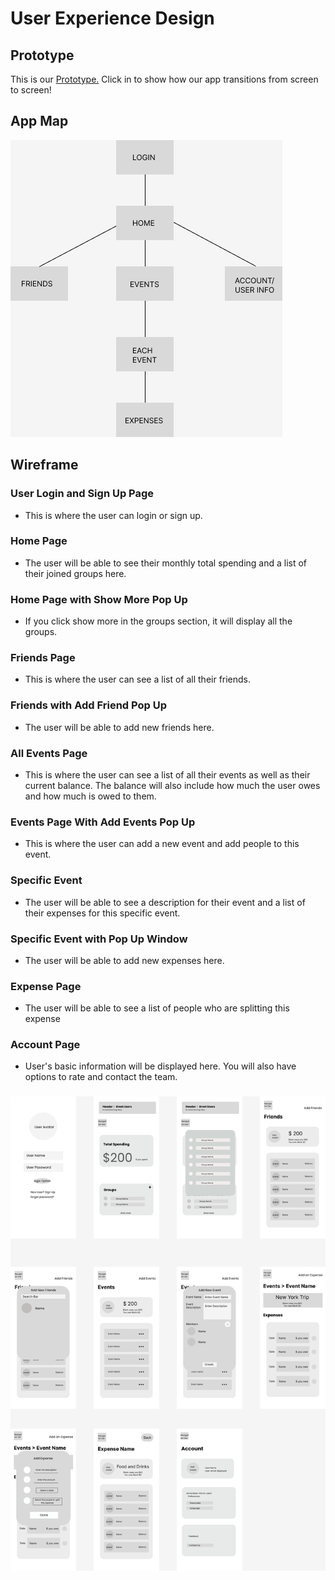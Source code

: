 # User Experience Design

## Prototype

This is our [Prototype.](https://www.figma.com/community/file/1291775374734419469) Click in to show how our app transitions from screen to screen!

## App Map

![App Map](./ux-design/app_map.png)

## Wireframe

### User Login and Sign Up Page

- This is where the user can login or sign up.

### Home Page

- The user will be able to see their monthly total spending and a list of their joined groups here.

### Home Page with Show More Pop Up

- If you click show more in the groups section, it will display all the groups.

### Friends Page

- This is where the user can see a list of all their friends.

### Friends with Add Friend Pop Up

- The user will be able to add new friends here.

### All Events Page

- This is where the user can see a list of all their events as well as their current balance. The balance will also include how much the user owes and how much is owed to them.

### Events Page With Add Events Pop Up

- This is where the user can add a new event and add people to this event.

### Specific Event

- The user will be able to see a description for their event and a list of their expenses for this specific event.

### Specific Event with Pop Up Window

- The user will be able to add new expenses here.

### Expense Page

- The user will be able to see a list of people who are splitting this expense

### Account Page

- User's basic information will be displayed here. You will also have options to rate and contact the team.

###

![Wireframe](./ux-design/wireframe.png)
